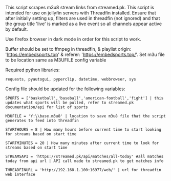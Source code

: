 This script scrapes m3u8 stream links from streamed.pk. This script is intended for use on jellyfin servers with Threadfin installed.  Ensure that after initially setting up, filters are used in threadfin (not ignored) and that the group title 'live' is marked as a live event so all channels appear active by default.

Use firefox browser in dark mode in order for this script to work.
  
Buffer should be set to ffmpeg in threadfin, & playlist origin: 'https://embedsports.top' & referer: 'https://embedsports.top/'.  Set m3u file to be location same as M3UFILE config variable

Required python libraries: 

	requests, pyautogui, pyperclip, datetime, webbrowser, sys

Config file should be updated for the following variables:

	SPORTS = ['basketball','baseball','american-football','fight'] | this updates what sports will be pulled, refer to streamed.pk documentation/api for list of sports
	
	M3UFILE = 'Y:\\base.m3u8' | location to save m3u8 file that the script generates to feed into threadfin
	
	STARTHOURS = 8 | How many hours before current time to start looking for streams based on start time
	
	STARTMINUTES = 20 | How many minutes after current time to look for streams based on start time
	
	STREAMSAPI = 'https://streamed.pk/api/matches/all-today' #all matches today from api url | API call made to streamed.pk to get matches info
	
	THREADFINURL = 'http://192.168.1.100:16977/web/' | url for threadfin web interface
